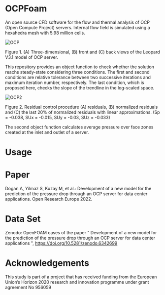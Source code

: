 # OCPFoam
An open source CFD software for the flow and thermal analysis of OCP (Open Compute Project) servers. Internal flow field is simulated using a hexahedra mesh with 5.98 million cells.

![OCP](https://user-images.githubusercontent.com/89465885/164973779-05e188ba-f645-4e2c-a579-e36468c17234.jpg)

Figure 1. (A) Three-dimensional, (B) front and (C) back views of the Leopard V3.1 model of OCP server.  

This repository provides an object function to check whether the solution reachs steady-state considering three conditions. The first and second conditions are relative tolerance between two successive iterations and maximum iteration number, respectively. The last condition, which is proposed here, checks the slope of the trendline in the log-scaled space. 

![OCP2](https://user-images.githubusercontent.com/89465885/164973808-08815c7c-c071-48c6-bfb6-f27ca39dc4e1.jpg)

Figure 2. Residual control procedure (A) residuals, (B) normalized residuals and (C) the last 20% of normalized residuals with linear approximations. (Sp = -0.038, SUx = -0.015, SUy = -0.03, SUz = -0.033)

The second object function calculates  average pressure over face zones created at the inlet and outlet of a server. 


# Usage

# Paper
Dogan A, Yilmaz S, Kuzay M, et al.: Development of a new model for the prediction of the pressure drop through an OCP server for data center applications. Open Research Europe 2022.

# Data Set
Zenodo: OpenFOAM cases of the paper " Development of a new model for the prediction of the pressure drop through an OCP server for data center applications ", https://doi.org/10.5281/zenodo.6342699

# Acknowledgements
This study is part of a project that has received funding from the European Union’s Horizon 2020 research and innovation programme under grant agreement No 956059
